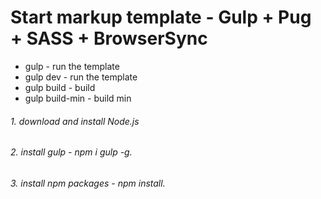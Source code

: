 # Start markup template - Gulp + Pug + SASS  + BrowserSync

- gulp - run the template
- gulp dev - run the template
- gulp build - build
- gulp build-min - build min

###### 1. download and install Node.js
###### 2. install gulp - npm i gulp -g.
###### 3. install npm packages - npm install.